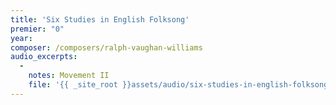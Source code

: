 ```yaml
---
title: 'Six Studies in English Folksong'
premier: "0"
year: 
composer: /composers/ralph-vaughan-williams
audio_excerpts: 
  -
    notes: Movement II
    file: '{{ _site_root }}assets/audio/six-studies-in-english-folksong--movement-ii.mp3'
---
```

